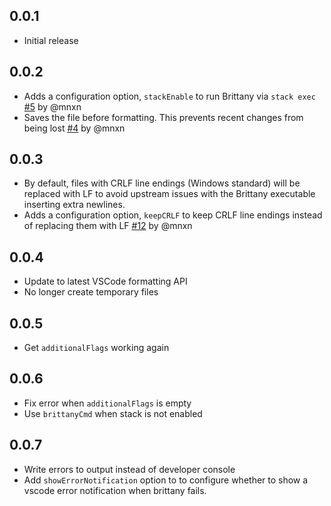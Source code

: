 ## 0.0.1
- Initial release

## 0.0.2
- Adds a configuration option, `stackEnable` to run Brittany via `stack exec` [#5](https://github.com/MaxGabriel/brittany-vscode-extension/pull/5) by @mnxn
- Saves the file before formatting. This prevents recent changes from being lost [#4](https://github.com/MaxGabriel/brittany-vscode-extension/pull/4) by @mnxn

## 0.0.3
- By default, files with CRLF line endings (Windows standard) will be replaced with LF to avoid upstream issues with the Brittany executable inserting extra newlines.
- Adds a configuration option, `keepCRLF` to keep CRLF line endings instead of replacing them with LF [#12](https://github.com/MaxGabriel/brittany-vscode-extension/pull/12) by @mnxn

## 0.0.4
- Update to latest VSCode formatting API
- No longer create temporary files 

## 0.0.5
- Get `additionalFlags` working again 

## 0.0.6
- Fix error when `additionalFlags` is empty
- Use `brittanyCmd` when stack is not enabled

## 0.0.7
- Write errors to output instead of developer console
- Add `showErrorNotification` option to to configure whether to show a vscode error notification when brittany fails. 